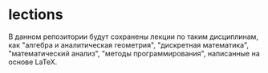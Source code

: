 # lections
В данном репозитории будут сохранены лекции по таким дисциплинам, как "алгебра и аналитическая геометрия", "дискретная математика", "математический анализ", "методы программирования", написанные на основе LaTeX. 
